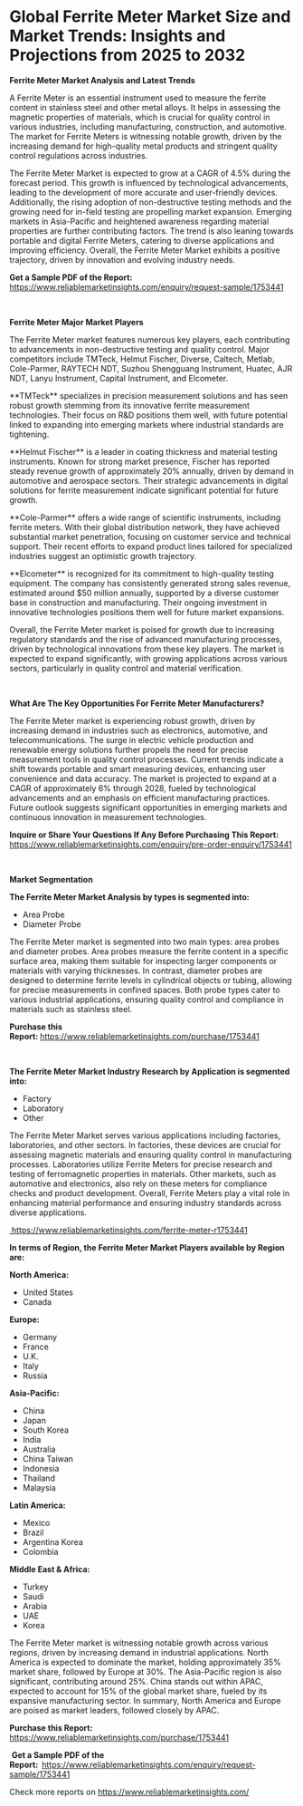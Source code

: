 <p><h1>Global Ferrite Meter Market Size and Market Trends: Insights and Projections from 2025 to 2032</h1></p><p><strong>Ferrite Meter Market Analysis and Latest Trends</strong></p>
<p><p>A Ferrite Meter is an essential instrument used to measure the ferrite content in stainless steel and other metal alloys. It helps in assessing the magnetic properties of materials, which is crucial for quality control in various industries, including manufacturing, construction, and automotive. The market for Ferrite Meters is witnessing notable growth, driven by the increasing demand for high-quality metal products and stringent quality control regulations across industries.</p><p>The Ferrite Meter Market is expected to grow at a CAGR of 4.5% during the forecast period. This growth is influenced by technological advancements, leading to the development of more accurate and user-friendly devices. Additionally, the rising adoption of non-destructive testing methods and the growing need for in-field testing are propelling market expansion. Emerging markets in Asia-Pacific and heightened awareness regarding material properties are further contributing factors. The trend is also leaning towards portable and digital Ferrite Meters, catering to diverse applications and improving efficiency. Overall, the Ferrite Meter Market exhibits a positive trajectory, driven by innovation and evolving industry needs.</p></p>
<p><strong>Get a Sample PDF of the Report:&nbsp;</strong> <a href="https://www.reliablemarketinsights.com/enquiry/request-sample/1753441?utm_campaign=1938&utm_medium=2&utm_source=Github&utm_content=ia&utm_term=10042025&utm_id=ferrite-meter">https://www.reliablemarketinsights.com/enquiry/request-sample/1753441</a></p>
<p>&nbsp;</p>
<p><strong>Ferrite Meter Major Market Players</strong></p>
<p><p>The Ferrite Meter market features numerous key players, each contributing to advancements in non-destructive testing and quality control. Major competitors include TMTeck, Helmut Fischer, Diverse, Caltech, Metlab, Cole-Parmer, RAYTECH NDT, Suzhou Shengguang Instrument, Huatec, AJR NDT, Lanyu Instrument, Capital Instrument, and Elcometer.</p><p>**TMTeck** specializes in precision measurement solutions and has seen robust growth stemming from its innovative ferrite measurement technologies. Their focus on R&D positions them well, with future potential linked to expanding into emerging markets where industrial standards are tightening.</p><p>**Helmut Fischer** is a leader in coating thickness and material testing instruments. Known for strong market presence, Fischer has reported steady revenue growth of approximately 20% annually, driven by demand in automotive and aerospace sectors. Their strategic advancements in digital solutions for ferrite measurement indicate significant potential for future growth.</p><p>**Cole-Parmer** offers a wide range of scientific instruments, including ferrite meters. With their global distribution network, they have achieved substantial market penetration, focusing on customer service and technical support. Their recent efforts to expand product lines tailored for specialized industries suggest an optimistic growth trajectory.</p><p>**Elcometer** is recognized for its commitment to high-quality testing equipment. The company has consistently generated strong sales revenue, estimated around $50 million annually, supported by a diverse customer base in construction and manufacturing. Their ongoing investment in innovative technologies positions them well for future market expansions.</p><p>Overall, the Ferrite Meter market is poised for growth due to increasing regulatory standards and the rise of advanced manufacturing processes, driven by technological innovations from these key players. The market is expected to expand significantly, with growing applications across various sectors, particularly in quality control and material verification.</p></p>
<p>&nbsp;</p>
<p><strong>What Are The Key Opportunities For Ferrite Meter Manufacturers?</strong></p>
<p><p>The Ferrite Meter market is experiencing robust growth, driven by increasing demand in industries such as electronics, automotive, and telecommunications. The surge in electric vehicle production and renewable energy solutions further propels the need for precise measurement tools in quality control processes. Current trends indicate a shift towards portable and smart measuring devices, enhancing user convenience and data accuracy. The market is projected to expand at a CAGR of approximately 6% through 2028, fueled by technological advancements and an emphasis on efficient manufacturing practices. Future outlook suggests significant opportunities in emerging markets and continuous innovation in measurement technologies.</p></p>
<p><strong>Inquire or Share Your Questions If Any Before Purchasing This Report:</strong> <a href="https://www.reliablemarketinsights.com/enquiry/pre-order-enquiry/1753441?utm_campaign=1938&utm_medium=2&utm_source=Github&utm_content=ia&utm_term=10042025&utm_id=ferrite-meter">https://www.reliablemarketinsights.com/enquiry/pre-order-enquiry/1753441</a></p>
<p>&nbsp;</p>
<p><strong>Market Segmentation</strong></p>
<p><strong>The Ferrite Meter Market Analysis by types is segmented into:</strong></p>
<p><ul><li>Area Probe</li><li>Diameter Probe</li></ul></p>
<p><p>The Ferrite Meter market is segmented into two main types: area probes and diameter probes. Area probes measure the ferrite content in a specific surface area, making them suitable for inspecting larger components or materials with varying thicknesses. In contrast, diameter probes are designed to determine ferrite levels in cylindrical objects or tubing, allowing for precise measurements in confined spaces. Both probe types cater to various industrial applications, ensuring quality control and compliance in materials such as stainless steel.</p></p>
<p><strong>Purchase this Report:&nbsp;</strong><a href="https://www.reliablemarketinsights.com/purchase/1753441?utm_campaign=1938&utm_medium=2&utm_source=Github&utm_content=ia&utm_term=10042025&utm_id=ferrite-meter">https://www.reliablemarketinsights.com/purchase/1753441</a></p>
<p>&nbsp;</p>
<p><strong>The Ferrite Meter Market Industry Research by Application is segmented into:</strong></p>
<p><ul><li>Factory</li><li>Laboratory</li><li>Other</li></ul></p>
<p><p>The Ferrite Meter Market serves various applications including factories, laboratories, and other sectors. In factories, these devices are crucial for assessing magnetic materials and ensuring quality control in manufacturing processes. Laboratories utilize Ferrite Meters for precise research and testing of ferromagnetic properties in materials. Other markets, such as automotive and electronics, also rely on these meters for compliance checks and product development. Overall, Ferrite Meters play a vital role in enhancing material performance and ensuring industry standards across diverse applications.</p></p>
<p><a href="https://www.reliablemarketinsights.com/ferrite-meter-r1753441?utm_campaign=1938&utm_medium=2&utm_source=Github&utm_content=ia&utm_term=10042025&utm_id=ferrite-meter">&nbsp;https://www.reliablemarketinsights.com/ferrite-meter-r1753441</a></p>
<p><strong>In terms of Region, the Ferrite Meter Market Players available by Region are:</strong></p>
<p>
    <p> <strong> North America: </strong>
        <ul>
            <li>United States</li>
            <li>Canada</li>
        </ul>
        </p> 
    <p> <strong> Europe: </strong>
        <ul>
            <li>Germany</li>
            <li>France</li>
            <li>U.K.</li>
            <li>Italy</li>
            <li>Russia</li>
        </ul>
        </p> 
    <p> <strong> Asia-Pacific: </strong>
        <ul>
            <li>China</li>
            <li>Japan</li>
            <li>South Korea</li>
            <li>India</li>
            <li>Australia</li>
            <li>China Taiwan</li>
            <li>Indonesia</li>
            <li>Thailand</li>
            <li>Malaysia</li>
        </ul>
        </p> 
    <p> <strong> Latin America: </strong>
        <ul>
            <li>Mexico</li>
            <li>Brazil</li>
            <li>Argentina Korea</li>
            <li>Colombia</li>
        </ul>
        </p> 
    <p> <strong> Middle East & Africa: </strong>
        <ul>
            <li>Turkey</li>
            <li>Saudi</li>
            <li>Arabia</li>
            <li>UAE</li>
            <li>Korea</li>
        </ul>
    </p>
    </p>
<p><p>The Ferrite Meter market is witnessing notable growth across various regions, driven by increasing demand in industrial applications. North America is expected to dominate the market, holding approximately 35% market share, followed by Europe at 30%. The Asia-Pacific region is also significant, contributing around 25%. China stands out within APAC, expected to account for 15% of the global market share, fueled by its expansive manufacturing sector. In summary, North America and Europe are poised as market leaders, followed closely by APAC.</p></p>
<p><strong>Purchase this Report: </strong><a href="https://www.reliablemarketinsights.com/purchase/1753441?utm_campaign=1938&utm_medium=2&utm_source=Github&utm_content=ia&utm_term=10042025&utm_id=ferrite-meter">https://www.reliablemarketinsights.com/purchase/1753441</a></p>
<p>&nbsp;<strong>Get a Sample PDF of the Report:&nbsp;&nbsp;</strong><a href="https://www.reliablemarketinsights.com/enquiry/request-sample/1753441?utm_campaign=1938&utm_medium=2&utm_source=Github&utm_content=ia&utm_term=10042025&utm_id=ferrite-meter">https://www.reliablemarketinsights.com/enquiry/request-sample/1753441</a></p>
<p><strong></strong></p>
<p>Check more reports on <a href="https://www.reliablemarketinsights.com/?utm_campaign=1938&utm_medium=2&utm_source=Github&utm_content=ia&utm_term=10042025&utm_id=ferrite-meter">https://www.reliablemarketinsights.com/</a></p>